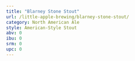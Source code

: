 ```yaml
---
title: "Blarney Stone Stout"
url: /little-apple-brewing/blarney-stone-stout/
category: North American Ale
style: American-Style Stout
abv: 0
ibu: 0
srm: 0
upc: 0
---
```


